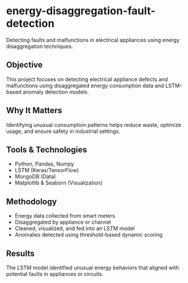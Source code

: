 # energy-disaggregation-fault-detection
Detecting faults and malfunctions in electrical appliances using energy disaggregation techniques.

## Objective
This project focuses on detecting electrical appliance defects and malfunctions using disaggregated energy consumption data and LSTM-based anomaly detection models.

## Why It Matters
Identifying unusual consumption patterns helps reduce waste, optimize usage, and ensure safety in industrial settings.

## Tools & Technologies
- Python, Pandas, Numpy
- LSTM (Keras/TensorFlow)
- MongoDB (Data)
- Matplotlib & Seaborn (Visualization)

## Methodology
- Energy data collected from smart meters
- Disaggregated by appliance or channel
- Cleaned, visualized, and fed into an LSTM model
- Anomalies detected using threshold-based dynamic scoring

## Results
The LSTM model identified unusual energy behaviors that aligned with potential faults in appliances or circuits.

